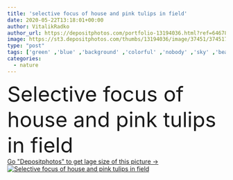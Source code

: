 ```yaml
---
title: 'selective focus of house and pink tulips in field'
date: 2020-05-22T13:18:01+00:00
author: VitalikRadko
author_url: https://depositphotos.com/portfolio-13194036.html?ref=64678756
image: https://st3.depositphotos.com/thumbs/13194036/image/37451/374517900/api_thumb_450.jpg?forcejpeg=true
type: "post"
tags: ['green' ,'blue' ,'background' ,'colorful' ,'nobody' ,'sky' ,'beautiful' ,'grass' ,'sunlight' ,'outdoors' ,'field' ,'nature' ,'spring' ,'garden' ,'sunshine' ,'sunny' ,'plants' ,'bloom' ,'blossom' ,'flora' ,'flowers' ,'natural' ,'landscape' ,'pink' ,'architecture' ,'building' ,'house' ,'clouds' ,'netherlands' ,'holland' ,'hill' ,'outside' ,'daylight' ,'daytime' ,'tulips' ,'selective focus' ,'no people' ]
categories: 
  - nature
---
```

<div aling="center">
            <font size="60"> Selective focus of house and pink tulips in field</font>   
</div>
<div>
    <a href='https://st3.depositphotos.com/thumbs/13194036/image/37451/374517900/api_thumb_450.jpg?forcejpeg=true?ref=64678756' target=_blank > Go "Depositphotos" to get lage size of this picture ->
        <img href='https://st3.depositphotos.com/thumbs/13194036/image/37451/374517900/api_thumb_450.jpg?forcejpeg=true?ref=64678756' src='https://st3.depositphotos.com/13194036/37451/i/950/depositphotos_374517900-stock-photo-selective-focus-house-pink-tulips.jpg?forcejpeg=true' alt='Selective focus of house and pink tulips in field' >
    </a>
</div>
